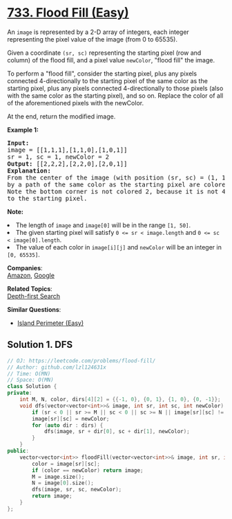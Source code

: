 # [733. Flood Fill (Easy)](https://leetcode.com/problems/flood-fill/)

<p>
An <code>image</code> is represented by a 2-D array of integers, each integer representing the pixel value of the image (from 0 to 65535).
</p><p>
Given a coordinate <code>(sr, sc)</code> representing the starting pixel (row and column) of the flood fill, and a pixel value <code>newColor</code>, "flood fill" the image.
</p><p>
To perform a "flood fill", consider the starting pixel, plus any pixels connected 4-directionally to the starting pixel of the same color as the starting pixel, plus any pixels connected 4-directionally to those pixels (also with the same color as the starting pixel), and so on.  Replace the color of all of the aforementioned pixels with the newColor.
</p><p>
At the end, return the modified image.
</p>
<p><b>Example 1:</b><br>
</p><pre><b>Input:</b> 
image = [[1,1,1],[1,1,0],[1,0,1]]
sr = 1, sc = 1, newColor = 2
<b>Output:</b> [[2,2,2],[2,2,0],[2,0,1]]
<b>Explanation:</b> 
From the center of the image (with position (sr, sc) = (1, 1)), all pixels connected 
by a path of the same color as the starting pixel are colored with the new color.
Note the bottom corner is not colored 2, because it is not 4-directionally connected
to the starting pixel.
</pre>
<p></p>

<p><b>Note:</b>
</p><li>The length of <code>image</code> and <code>image[0]</code> will be in the range <code>[1, 50]</code>.</li>
<li>The given starting pixel will satisfy <code>0 &lt;= sr &lt; image.length</code> and <code>0 &lt;= sc &lt; image[0].length</code>.</li>
<li>The value of each color in <code>image[i][j]</code> and <code>newColor</code> will be an integer in <code>[0, 65535]</code>.</li>
<p></p>

**Companies**:  
[Amazon](https://leetcode.com/company/amazon), [Google](https://leetcode.com/company/google)

**Related Topics**:  
[Depth-first Search](https://leetcode.com/tag/depth-first-search/)

**Similar Questions**:
* [Island Perimeter (Easy)](https://leetcode.com/problems/island-perimeter/)

## Solution 1. DFS

```cpp
// OJ: https://leetcode.com/problems/flood-fill/
// Author: github.com/lzl124631x
// Time: O(MN)
// Space: O(MN)
class Solution {
private:
    int M, N, color, dirs[4][2] = {{-1, 0}, {0, 1}, {1, 0}, {0, -1}};
    void dfs(vector<vector<int>>& image, int sr, int sc, int newColor) {
        if (sr < 0 || sr >= M || sc < 0 || sc >= N || image[sr][sc] != color) return;
        image[sr][sc] = newColor;
        for (auto dir : dirs) {
            dfs(image, sr + dir[0], sc + dir[1], newColor);
        }
    }
public:
    vector<vector<int>> floodFill(vector<vector<int>>& image, int sr, int sc, int newColor) {
        color = image[sr][sc];
        if (color == newColor) return image;
        M = image.size();
        N = image[0].size();
        dfs(image, sr, sc, newColor);
        return image;
    }
};
```